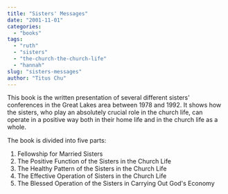 ```yaml
---
title: "Sisters' Messages"
date: "2001-11-01"
categories: 
  - "books"
tags: 
  - "ruth"
  - "sisters"
  - "the-church-the-church-life"
  - "hannah"
slug: "sisters-messages"
author: "Titus Chu"
---
```


This book is the written presentation of several different sisters' conferences in the Great Lakes area between 1978 and 1992. It shows how the sisters, who play an absolutely crucial role in the church life, can operate in a positive way both in their home life and in the church life as a whole.

The book is divided into five parts:

1. Fellowship for Married Sisters
2. The Positive Function of the Sisters in the Church Life
3. The Healthy Pattern of the Sisters in the Church Life
4. The Effective Operation of Sisters in the Church Life
5. The Blessed Operation of the Sisters in Carrying Out God's Economy

